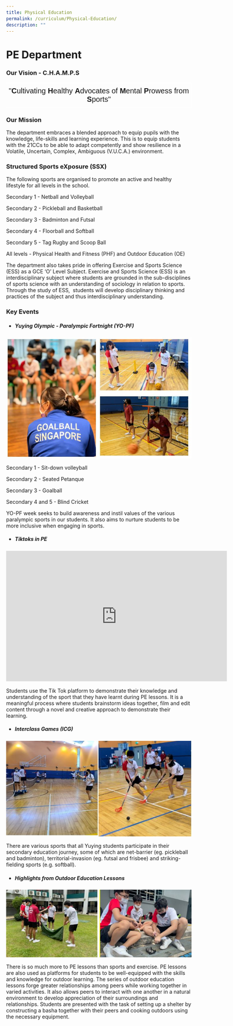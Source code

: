 ```yaml
---
title: Physical Education
permalink: /curriculum/Physical-Education/
description: ""
---
```

PE Department
=============

### Our Vision&nbsp;- C.H.A.M.P.S

<style type="text/css">
.tg  {border-collapse:collapse;border-spacing:0;}
.tg td{border-color:black;border-style:solid;border-width:1px;font-family:Arial, sans-serif;font-size:14px;
  overflow:hidden;padding:10px 5px;word-break:normal;}
.tg th{border-color:black;border-style:solid;border-width:1px;font-family:Arial, sans-serif;font-size:14px;
  font-weight:normal;overflow:hidden;padding:10px 5px;word-break:normal;}
.tg .tg-b8y7{border-color:#ffffff;font-size:20px;text-align:center;vertical-align:top}
</style>
<table class="tg">
<thead>
  <tr>
    <td class="tg-b8y7">"<span style="font-weight:bold">C</span>ultivating <span style="font-weight:bold">H</span>ealthy <span style="font-weight:bold">A</span>dvocates of <span style="font-weight:bold">M</span>ental <span style="font-weight:bold">P</span>rowess from <span style="font-weight:bold">S</span>ports"</td>
  </tr>
</thead>
</table>
  

### Our Mission

The department embraces a blended approach to equip pupils with the knowledge, life-skills and learning experience. This is to equip students with the 21CCs to be able to adapt competently and show resilience in a Volatile, Uncertain, Complex, Ambiguous (V.U.C.A.) environment.


### Structured Sports eXposure (SSX) 
The following sports are organised to promote an active and healthy lifestyle for all levels in the school.

Secondary 1 - Netball and Volleyball

Secondary 2 - Pickleball and Basketball

Secondary 3 - Badminton and Futsal

Secondary 4 - Floorball and Softball

Secondary 5 - Tag Rugby and Scoop Ball

All levels - Physical Health and Fitness (PHF) and Outdoor Education (OE)

The department also takes pride in offering Exercise and Sports Science (ESS) as a GCE ‘O’ Level Subject. Exercise and Sports Science (ESS) is an interdisciplinary subject where students are grounded in the sub-disciplines of sports science with an understanding of sociology in relation to sports. Through the study of ESS,&nbsp;&nbsp;students will develop disciplinary thinking and practices of the subject and thus interdisciplinary understanding.


### Key Events

* #####    **Yuying Olympic - Paralympic Fortnight (YO-PF)**

![](/images/PE3.jpeg)

Secondary 1 - Sit-down volleyball

Secondary 2 - Seated Petanque

Secondary 3 - Goalball

Secondary 4 and 5 - Blind Cricket

YO-PF week seeks to build awareness and instil values of the various paralympic sports in our students. It also aims to nurture students to be more inclusive when engaging in sports. 

* #####    **Tiktoks in PE**

<iframe width="600" height="355" src="https://www.youtube.com/embed/kBIAHAQ87QU" title="YouTube video player" frameborder="0" allow="accelerometer; autoplay; clipboard-write; encrypted-media; gyroscope; picture-in-picture" allowfullscreen=""></iframe>


Students use the Tik Tok platform to demonstrate their knowledge and understanding of the sport that they have learnt during PE lessons. It is a meaningful process where students brainstorm ideas together, film and edit content through a novel and creative approach to demonstrate their learning.

* #####    **Interclass Games (ICG)**

![](/images/PE4.jpeg)

There are various sports that all Yuying students participate in their secondary education journey, some of which are net-barrier (eg. pickleball and badminton), territorial-invasion (eg. futsal and frisbee) and striking-fielding sports (e.g. softball).


* #####    **Highlights from Outdoor Education Lessons**

![](/images/PE6.jpeg)


There&nbsp;is so much more to PE lessons than sports and exercise. PE lessons are also used as platforms for students to be well-equipped with the skills and knowledge for outdoor learning. The series of outdoor education lessons forge greater relationships among peers while working together in varied activities. It also allows peers to interact with one another in a natural environment to develop appreciation of their surroundings and relationships. Students are presented with the task of setting up a shelter by constructing a basha together with their peers and cooking outdoors using the necessary equipment.